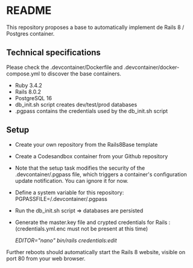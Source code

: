 # README

This repository proposes a base to automatically implement de Rails 8 / Postgres container.

## Technical specifications
Please check the .devcontainer/Dockerfile and .devcontainer/docker-compose.yml to discover the base containers.
 - Ruby 3.4.2
 - Rails 8.0.2
 - PostgreSQL 16
 - db_init.sh script creates dev/test/prod databases
 - .pgpass contains the credentials used by the db_init.sh script

## Setup
 - Create your own repository from the Rails8Base template
 - Create a Codesandbox container from your Github repository
 - Note that the setup task modifies the security of the .devcontainer/.pgpass file, which triggers a container's configuration update notification. You can ignore it for now.
 - Define a system variable for this repository: PGPASSFILE=/.devcontainer/.pgpass
 - Run the db_init.sh script => databases are persisted
 - Generate the master.key file and crypted credentials for Rails : (credentials.yml.enc must not be present at this time)
   
   *EDITOR="nano" bin/rails credentials:edit*

Further reboots should automatically start the Rails 8 website, visible on port 80 from your web browser.

